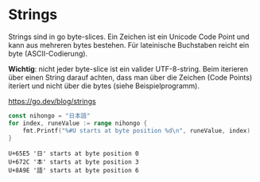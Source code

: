 # Strings

Strings sind in go byte-slices.
Ein Zeichen ist ein Unicode Code Point und kann aus mehreren bytes bestehen. Für lateinische Buchstaben reicht ein byte (ASCII-Codierung). 

**Wichtig**: nicht jeder byte-slice ist ein valider UTF-8-string. Beim iterieren über einen String darauf achten, dass man über die Zeichen (Code Points) iteriert und nicht über die bytes (siehe Beispielprogramm).

https://go.dev/blog/strings

```go 
const nihongo = "日本語"
for index, runeValue := range nihongo {
    fmt.Printf("%#U starts at byte position %d\n", runeValue, index)
}
```
```
U+65E5 '日' starts at byte position 0
U+672C '本' starts at byte position 3
U+8A9E '語' starts at byte position 6
```